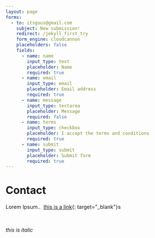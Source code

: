 ```yaml
---
layout: page
forms:
  - to: itsguus@gmail.com
    subject: New submission!
    redirect: /jekyll_first_try
    form_engine: cloudcannon
    placeholders: false
    fields:
      - name: name
        input_type: text
        placeholder: Name
        required: true
      - name: email
        input_type: email
        placeholder: Email address
        required: true
      - name: message
        input_type: textarea
        placeholder: Message
        required: false
      - name: terms
        input_type: checkbox
        placeholder: I accept the terms and conditions
        required: true
      - name: submit
        input_type: submit
        placeholder: Submit form
        required: true
---
```


# Contact

Lorem Ipsum..&nbsp; [this is a link](https;//www.google.com/){: target="_blank"}s

&nbsp;

*this is italic*